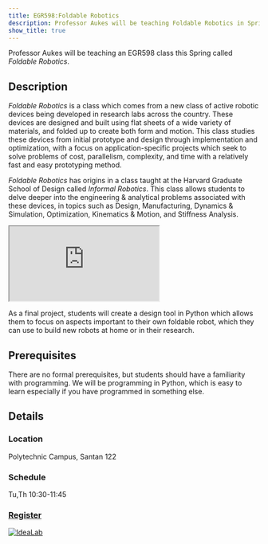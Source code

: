 ```yaml
---
title: EGR598:Foldable Robotics
description: Professor Aukes will be teaching Foldable Robotics in Spring 2018
show_title: true
---
```


Professor Aukes will be teaching an EGR598 class this Spring called *Foldable Robotics*.

Description
-----------

*Foldable Robotics* is a class which comes from a new class of active robotic devices being developed in research labs across the country.  These devices are designed and built using flat sheets of a wide variety of materials, and folded up to create both form and motion.  This class studies these devices from initial prototype and design through implementation and optimization, with a focus on application-specific projects which seek to solve problems of cost, parallelism, complexity, and time with a relatively fast and easy prototyping method.

*Foldable Robotics* has origins in a class taught at the Harvard Graduate School of Design called *Informal Robotics*.  This class allows students to delve deeper into the engineering & analytical problems associated with these devices, in topics such as Design, Manufacturing, Dynamics & Simulation, Optimization, Kinematics & Motion, and Stiffness Analysis.

<div class="embed-responsive embed-responsive-16by9">
  <iframe src="https://www.youtube.com/embed/yEy4twgUw6w" allowfullscreen></iframe>
</div>

As a final project, students will create a design tool in Python which allows them to focus on aspects important to their own foldable robot, which they can use to build new robots at home or in their research.

Prerequisites
-------------

There are no formal prerequisites, but students should have a familiarity with programming.  We will be programming in Python, which is easy to learn especially if you have programmed in something else.

Details
-------

### Location
Polytechnic Campus, Santan 122

### Schedule
Tu,Th 10:30-11:45

### [Register](https://webapp4.asu.edu/catalog/course?t=2181&r=30113)

<a href="{{site.base_path}}/assets/images/poster2018.pdf"><img class="img-responsive center-block" src="{{site.base_path}}/assets/images/poster2018.png" style="max-width:50%;" alt="IdeaLab"></a>
